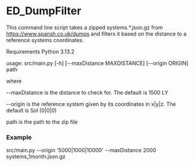 # ED_DumpFilter

This command line script takes a zipped systems.*.json.gz from https://www.spansh.co.uk/dumps and filters it based on the distance to a reference systems coordinates.

Requirements
Python 3.13.2

usage: src/main.py [-h] [--maxDistance MAXDISTANCE] [--origin ORIGIN] path

where

--maxDistance is the distance to check for. The default is 1500 LY

--origin is the reference system given by its coordinates in x|y|z. The default is Sol (0|0|0)

path is the path to the zip file


### Example

src/main.py --origin '5000|1000|10000' --maxDistance 2000 systems_1month.json.gz
